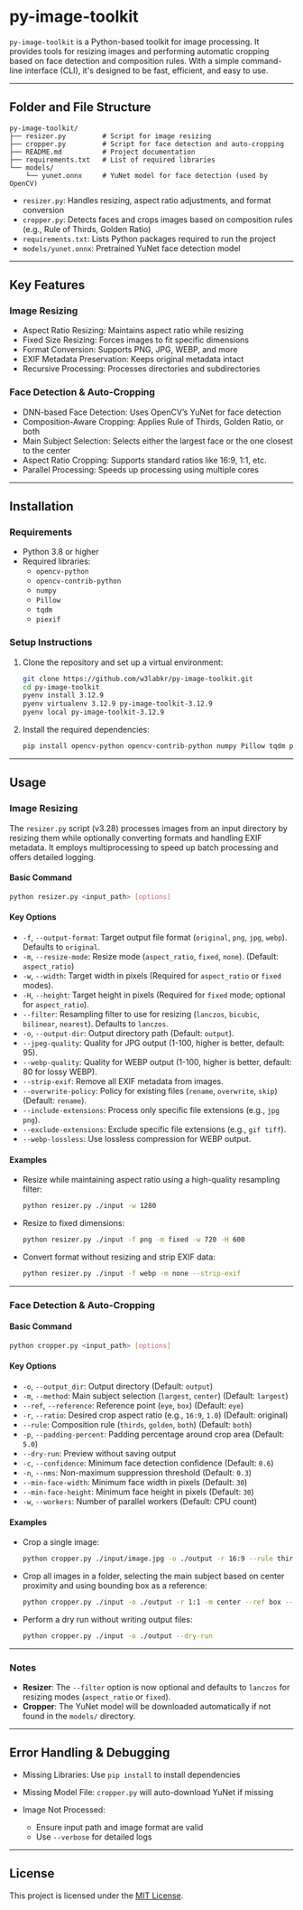 # py-image-toolkit

`py-image-toolkit` is a Python-based toolkit for image processing. It provides tools for resizing images and performing automatic cropping based on face detection and composition rules. With a simple command-line interface (CLI), it's designed to be fast, efficient, and easy to use.

---

## Folder and File Structure

```plaintext
py-image-toolkit/
├── resizer.py         # Script for image resizing
├── cropper.py         # Script for face detection and auto-cropping
├── README.md          # Project documentation
├── requirements.txt   # List of required libraries
└── models/
    └── yunet.onnx     # YuNet model for face detection (used by OpenCV)
```

- `resizer.py`: Handles resizing, aspect ratio adjustments, and format conversion
- `cropper.py`: Detects faces and crops images based on composition rules (e.g., Rule of Thirds, Golden Ratio)
- `requirements.txt`: Lists Python packages required to run the project
- `models/yunet.onnx`: Pretrained YuNet face detection model

---

## Key Features

### Image Resizing

- Aspect Ratio Resizing: Maintains aspect ratio while resizing
- Fixed Size Resizing: Forces images to fit specific dimensions
- Format Conversion: Supports PNG, JPG, WEBP, and more
- EXIF Metadata Preservation: Keeps original metadata intact
- Recursive Processing: Processes directories and subdirectories

### Face Detection & Auto-Cropping

- DNN-based Face Detection: Uses OpenCV’s YuNet for face detection
- Composition-Aware Cropping: Applies Rule of Thirds, Golden Ratio, or both
- Main Subject Selection: Selects either the largest face or the one closest to the center
- Aspect Ratio Cropping: Supports standard ratios like 16:9, 1:1, etc.
- Parallel Processing: Speeds up processing using multiple cores

---

## Installation

### Requirements

- Python 3.8 or higher
- Required libraries:
  - `opencv-python`
  - `opencv-contrib-python`
  - `numpy`
  - `Pillow`
  - `tqdm`
  - `piexif`

### Setup Instructions

1. Clone the repository and set up a virtual environment:

   ```bash
   git clone https://github.com/w3labkr/py-image-toolkit.git
   cd py-image-toolkit
   pyenv install 3.12.9
   pyenv virtualenv 3.12.9 py-image-toolkit-3.12.9
   pyenv local py-image-toolkit-3.12.9
   ```

2. Install the required dependencies:

   ```bash
   pip install opencv-python opencv-contrib-python numpy Pillow tqdm piexif
   ```

---

## Usage

### Image Resizing

The `resizer.py` script (v3.28) processes images from an input directory by resizing them while optionally converting formats and handling EXIF metadata. It employs multiprocessing to speed up batch processing and offers detailed logging.

#### Basic Command

```bash
python resizer.py <input_path> [options]
```

#### Key Options

* `-f`, `--output-format`: Target output file format (`original`, `png`, `jpg`, `webp`). Defaults to `original`.
* `-m`, `--resize-mode`: Resize mode (`aspect_ratio`, `fixed`, `none`). (Default: `aspect_ratio`)
* `-w`, `--width`: Target width in pixels (Required for `aspect_ratio` or `fixed` modes).
* `-H`, `--height`: Target height in pixels (Required for `fixed` mode; optional for `aspect_ratio`).
* `--filter`: Resampling filter to use for resizing (`lanczos`, `bicubic`, `bilinear`, `nearest`). Defaults to `lanczos`.
* `-o`, `--output-dir`: Output directory path (Default: `output`).
* `--jpeg-quality`: Quality for JPG output (1-100, higher is better, default: 95).
* `--webp-quality`: Quality for WEBP output (1-100, higher is better, default: 80 for lossy WEBP).
* `--strip-exif`: Remove all EXIF metadata from images.
* `--overwrite-policy`: Policy for existing files (`rename`, `overwrite`, `skip`) (Default: `rename`).
* `--include-extensions`: Process only specific file extensions (e.g., `jpg png`).
* `--exclude-extensions`: Exclude specific file extensions (e.g., `gif tiff`).
* `--webp-lossless`: Use lossless compression for WEBP output.

#### Examples

* Resize while maintaining aspect ratio using a high-quality resampling filter:

  ```bash
  python resizer.py ./input -w 1280
  ```

* Resize to fixed dimensions:

  ```bash
  python resizer.py ./input -f png -m fixed -w 720 -H 600
  ```

* Convert format without resizing and strip EXIF data:

  ```bash
  python resizer.py ./input -f webp -m none --strip-exif
  ```

---

### Face Detection & Auto-Cropping

#### Basic Command

```bash
python cropper.py <input_path> [options]
```

#### Key Options

* `-o`, `--output_dir`: Output directory (Default: `output`)
* `-m`, `--method`: Main subject selection (`largest`, `center`) (Default: `largest`)
* `--ref`, `--reference`: Reference point (`eye`, `box`) (Default: `eye`)
* `-r`, `--ratio`: Desired crop aspect ratio (e.g., `16:9`, `1.0`) (Default: original)
* `--rule`: Composition rule (`thirds`, `golden`, `both`) (Default: `both`)
* `-p`, `--padding-percent`: Padding percentage around crop area (Default: `5.0`)
* `--dry-run`: Preview without saving output
* `-c`, `--confidence`: Minimum face detection confidence (Default: `0.6`)
* `-n`, `--nms`: Non-maximum suppression threshold (Default: `0.3`)
* `--min-face-width`: Minimum face width in pixels (Default: `30`)
* `--min-face-height`: Minimum face height in pixels (Default: `30`)
* `-w`, `--workers`: Number of parallel workers (Default: CPU count)

#### Examples

* Crop a single image:

  ```bash
  python cropper.py ./input/image.jpg -o ./output -r 16:9 --rule thirds
  ```

* Crop all images in a folder, selecting the main subject based on center proximity and using bounding box as a reference:

  ```bash
  python cropper.py ./input -o ./output -r 1:1 -m center --ref box --rule both
  ```

* Perform a dry run without writing output files:

  ```bash
  python cropper.py ./input -o ./output --dry-run
  ```

---

### Notes

- **Resizer**: The `--filter` option is now optional and defaults to `lanczos` for resizing modes (`aspect_ratio` or `fixed`).
- **Cropper**: The YuNet model will be downloaded automatically if not found in the `models/` directory.

---

## Error Handling & Debugging

* Missing Libraries: Use `pip install` to install dependencies
* Missing Model File: `cropper.py` will auto-download YuNet if missing
* Image Not Processed:

  * Ensure input path and image format are valid
  * Use `--verbose` for detailed logs

---

## License

This project is licensed under the [MIT License](LICENSE).
